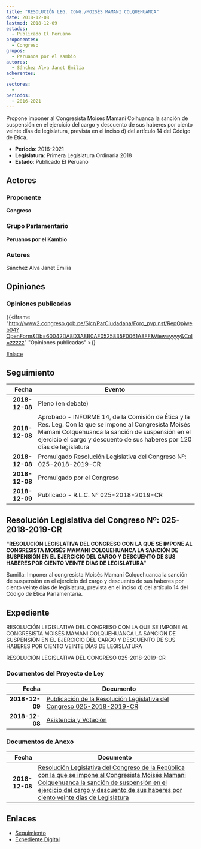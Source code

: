 ```yaml
---
title: "RESOLUCIÓN LEG. CONG./MOISÉS MAMANI COLQUEHUANCA"
date: 2018-12-08
lastmod: 2018-12-09
estados: 
  - Publicado El Peruano
proponentes: 
  - Congreso
grupos: 
  - Peruanos por el Kambio
autores: 
  - Sánchez Alva Janet Emilia
adherentes: 
  - 
sectores: 
  - 
periodos: 
  - 2016-2021
---
```


Propone imponer al Congresista Moisés Mamani Colhuanca la sanción de suspensión en el ejercicio del cargo y descuento de sus haberes por ciento veinte días de legislatura, prevista en el inciso d) del artículo 14 del Código de Ética.

- **Periodo**: 2016-2021
- **Legislatura**: Primera Legislatura Ordinaria 2018
- **Estado**: Publicado El Peruano

## Actores

### Proponente

**Congreso**

### Grupo Parlamentario

**Peruanos por el Kambio**

### Autores

Sánchez Alva Janet Emilia


## Opiniones

### Opiniones publicadas

{{<iframe "http://www2.congreso.gob.pe/Sicr/ParCiudadana/Foro_pvp.nsf/RepOpiweb04?OpenForm&Db=60042DA8D3A8B0AF0525835F0061A8FF&View=yyyy&Col=zzzzz" "Opiniones publicadas" >}}

[Enlace](http://www2.congreso.gob.pe/Sicr/ParCiudadana/Foro_pvp.nsf/RepOpiweb04?OpenForm&Db=60042DA8D3A8B0AF0525835F0061A8FF&View=yyyy&Col=zzzzz)

## Seguimiento

| Fecha | Evento |
|------:|--------|
| **2018-12-08** | Pleno (en debate)|
| **2018-12-08** | Aprobado - INFORME 14, de la Comisión de Ética y la Res. Leg. Con la que se impone al Congresista Moisés Mamani Colquehuanca la sanción de suspensión en el ejercicio el cargo y descuento de sus haberes por 120 días de legislatura|
| **2018-12-08** | Promulgado Resolución Legislativa del Congreso Nº: 025-2018-2019-CR|
| **2018-12-08** | Promulgado por el Congreso|
| **2018-12-09** | Publicado - R.L.C. N° 025-2018-2019-CR|

## Resolución Legislativa del Congreso Nº: 025-2018-2019-CR

**"RESOLUCIÓN LEGISLATIVA DEL CONGRESO CON LA QUE SE IMPONE AL CONGRESISTA MOISÉS MAMANI COLQUEHUANCA LA SANCIÓN DE SUSPENSIÓN EN EL EJERCICIO DEL CARGO Y DESCUENTO DE SUS HABERES POR CIENTO VEINTE DÍAS DE LEGISLATURA"**

Sumilla: Imponer al congresista Moisés Mamani Colquehuanca la sanción de suspensión en el ejercicio del cargo y descuento de sus haberes por ciento veinte días de legislatura, prevista en el inciso d) del artículo 14 del Código de Ética Parlamentaria.


## Expediente

RESOLUCIÓN LEGISLATIVA DEL CONGRESO CON LA QUE SE IMPONE AL CONGRESISTA MOISÉS MAMANI COLQUEHUANCA LA SANCIÓN DE SUSPENSIÓN EN EL EJERCICIO DEL CARGO Y DESCUENTO DE SUS HABERES POR CIENTO VEINTE DÍAS DE LEGISLATURA

RESOLUCIÓN LEGISLATIVA DEL CONGRESO 025-2018-2019-CR


### Documentos del Proyecto de Ley

| Fecha | Documento |
|------:|--------|
| **2018-12-09** | [Publicación de la Resolución Legislativa del Congreso 025-2018-2019-CR](http://www.leyes.congreso.gob.pe/Documentos/2016_2021/Resolucion_del_Congreso/RLC-025-2018-2019-CR.pdf) |
| **2018-12-08** | [Asistencia y Votación](http://www.leyes.congreso.gob.pe/Documentos/2016_2021/Asistencia_y_Votacion/Proyectos_de_Ley/INF-ETICA_20181208.pdf) |

### Documentos de Anexo

| Fecha | Documento |
|------:|--------|
| **2018-12-08** | [Resolución Legislativa del Congreso de la República con la que se impone al Congresista Moisés Mamani Colquehuanca la sanción de suspensión en el ejercicio del cargo y descuento de sus haberes por ciento veinte días de Legislatura](http://www.leyes.congreso.gob.pe/Documentos/2016_2021/Proyectos_de_Ley_y_de_Resoluciones_Legislativas/PL0371120181206.pdf) |

## Enlaces 

- [Seguimiento](http://www2.congreso.gob.pehttp://www2.congreso.gob.pe/Sicr/TraDocEstProc/CLProLey2016.nsf/f7fff46988ca05b1052578e100829cc7/7534bed3a8fa9efe0525835d0068cf12?OpenDocument)
- [Expediente Digital](http://www2.congreso.gob.pehttp://www2.congreso.gob.pe/Sicr/TraDocEstProc/CLProLey2016.nsf/f7fff46988ca05b1052578e100829cc7/7534bed3a8fa9efe0525835d0068cf12?OpenDocument&Click=05257FB7005EB655.eb71d0cf91d8294e05256cdf006b5706/$Body/0.1C6C)
